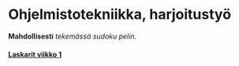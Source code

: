 # Ohjelmistotekniikka, harjoitustyö

**Mahdollisesti** *tekemässä sudoku pelin.*

#### [Laskarit viikko 1](https://github.com/McIlola/Ohjelmistotekniikka/tree/main/laskarit)
